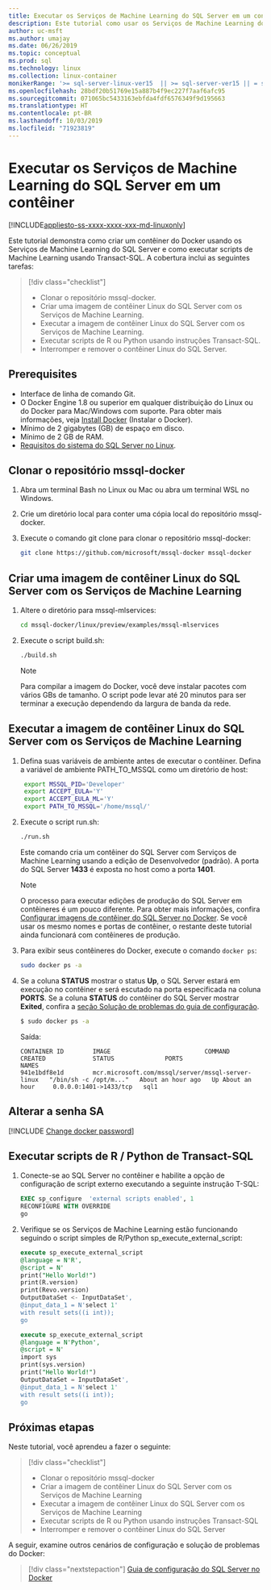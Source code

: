 ```yaml
---
title: Executar os Serviços de Machine Learning do SQL Server em um contêiner | Microsoft Docs
description: Este tutorial como usar os Serviços de Machine Learning do SQL Server em um contêiner Linux em execução no Docker.
author: uc-msft
ms.author: umajay
ms.date: 06/26/2019
ms.topic: conceptual
ms.prod: sql
ms.technology: linux
ms.collection: linux-container
monikerRange: '>= sql-server-linux-ver15  || >= sql-server-ver15 || = sqlallproducts-allversions'
ms.openlocfilehash: 28bdf20b51769e15a887b4f9ec227f7aaf6afc95
ms.sourcegitcommit: 071065bc5433163ebfda4fdf6576349f9d195663
ms.translationtype: HT
ms.contentlocale: pt-BR
ms.lasthandoff: 10/03/2019
ms.locfileid: "71923819"
---
```

# <a name="run-sql-server-machine-learning-services-in-a-container"></a>Executar os Serviços de Machine Learning do SQL Server em um contêiner

[!INCLUDE[appliesto-ss-xxxx-xxxx-xxx-md-linuxonly](../includes/appliesto-ss-xxxx-xxxx-xxx-md-linuxonly.md)]

Este tutorial demonstra como criar um contêiner do Docker usando os Serviços de Machine Learning do SQL Server e como executar scripts de Machine Learning usando Transact-SQL. A cobertura inclui as seguintes tarefas:

> [!div class="checklist"]
> * Clonar o repositório mssql-docker.
> * Criar uma imagem de contêiner Linux do SQL Server com os Serviços de Machine Learning.
> * Executar a imagem de contêiner Linux do SQL Server com os Serviços de Machine Learning.
> * Executar scripts de R ou Python usando instruções Transact-SQL.
> * Interromper e remover o contêiner Linux do SQL Server.

## <a name="prerequisites"></a>Prerequisites

* Interface de linha de comando Git.
* O Docker Engine 1.8 ou superior em qualquer distribuição do Linux ou do Docker para Mac/Windows com suporte. Para obter mais informações, veja [Install Docker](https://docs.docker.com/engine/installation/) (Instalar o Docker).
* Mínimo de 2 gigabytes (GB) de espaço em disco.
* Mínimo de 2 GB de RAM.
* [Requisitos do sistema do SQL Server no Linux](sql-server-linux-setup.md#system).

## <a name="clone-the-mssql-docker-repository"></a>Clonar o repositório mssql-docker

1. Abra um terminal Bash no Linux ou Mac ou abra um terminal WSL no Windows.

1. Crie um diretório local para conter uma cópia local do repositório mssql-docker.
1. Execute o comando git clone para clonar o repositório mssql-docker:

    ```bash
    git clone https://github.com/microsoft/mssql-docker mssql-docker
    ```

## <a name="build-a-sql-server-linux-container-image-with-machine-learning-services"></a>Criar uma imagem de contêiner Linux do SQL Server com os Serviços de Machine Learning

1. Altere o diretório para mssql-mlservices:

    ```bash
    cd mssql-docker/linux/preview/examples/mssql-mlservices
    ```

1. Execute o script build.sh:

   ```bash
   ./build.sh
   ```

   > [!NOTE]
   > Para compilar a imagem do Docker, você deve instalar pacotes com vários GBs de tamanho. O script pode levar até 20 minutos para ser terminar a execução dependendo da largura de banda da rede.

## <a name="run-the-sql-server-linux-container-image-with-machine-learning-services"></a>Executar a imagem de contêiner Linux do SQL Server com os Serviços de Machine Learning

1. Defina suas variáveis de ambiente antes de executar o contêiner. Defina a variável de ambiente PATH_TO_MSSQL como um diretório de host:

   ```bash
    export MSSQL_PID='Developer'
    export ACCEPT_EULA='Y'
    export ACCEPT_EULA_ML='Y'
    export PATH_TO_MSSQL='/home/mssql/'
   ```

1. Execute o script run.sh:

   ```bash
   ./run.sh
   ```

   Este comando cria um contêiner do SQL Server com Serviços de Machine Learning usando a edição de Desenvolvedor (padrão). A porta do SQL Server **1433** é exposta no host como a porta **1401**.

   > [!NOTE]
   > O processo para executar edições de produção do SQL Server em contêineres é um pouco diferente. Para obter mais informações, confira [Configurar imagens de contêiner do SQL Server no Docker](sql-server-linux-configure-docker.md). Se você usar os mesmo nomes e portas de contêiner, o restante deste tutorial ainda funcionará com contêineres de produção.

1. Para exibir seus contêineres do Docker, execute o comando `docker ps`:

   ```bash
   sudo docker ps -a
   ```

1. Se a coluna **STATUS** mostrar o status **Up**, o SQL Server estará em execução no contêiner e será escutado na porta especificada na coluna **PORTS**. Se a coluna **STATUS** do contêiner do SQL Server mostrar **Exited**, confira a [seção Solução de problemas do guia de configuração](sql-server-linux-configure-docker.md#troubleshooting).

   ```bash
   $ sudo docker ps -a
   ```

    Saída: 
    
    ```
    CONTAINER ID        IMAGE                          COMMAND                  CREATED             STATUS              PORTS                    NAMES
    941e1bdf8e1d        mcr.microsoft.com/mssql/server/mssql-server-linux   "/bin/sh -c /opt/m..."   About an hour ago   Up About an hour     0.0.0.0:1401->1433/tcp   sql1
    ```

## <a name="change-the-sa-password"></a>Alterar a senha SA

[!INCLUDE [Change docker password](../includes/sql-server-linux-change-docker-password.md)]

## <a name="execute-r--python-scripts-from-transact-sql"></a>Executar scripts de R / Python de Transact-SQL

1. Conecte-se ao SQL Server no contêiner e habilite a opção de configuração de script externo executando a seguinte instrução T-SQL:

    ```sql
    EXEC sp_configure  'external scripts enabled', 1
    RECONFIGURE WITH OVERRIDE
    go
    ```

1. Verifique se os Serviços de Machine Learning estão funcionando seguindo o script simples de R/Python sp_execute_external_script:

    ```sql
    execute sp_execute_external_script 
    @language = N'R',
    @script = N'
    print("Hello World!")
    print(R.version)
    print(Revo.version)
    OutputDataSet <- InputDataSet', 
    @input_data_1 = N'select 1'
    with result sets((i int));
    go
    ```

    ```sql
    execute sp_execute_external_script 
    @language = N'Python',
    @script = N'
    import sys
    print(sys.version)
    print("Hello World!")
    OutputDataSet = InputDataSet',
    @input_data_1 = N'select 1'
    with result sets((i int));
    go 
    ```

## <a name="next-steps"></a>Próximas etapas

Neste tutorial, você aprendeu a fazer o seguinte:

> [!div class="checklist"]
> * Clonar o repositório mssql-docker
> * Criar a imagem de contêiner Linux do SQL Server com os Serviços de Machine Learning
> * Executar a imagem de contêiner Linux do SQL Server com os Serviços de Machine Learning
> * Executar scripts de R ou Python usando instruções Transact-SQL
> * Interromper e remover o contêiner Linux do SQL Server

A seguir, examine outros cenários de configuração e solução de problemas do Docker:

> [!div class="nextstepaction"]
>[Guia de configuração do SQL Server no Docker](sql-server-linux-configure-docker.md)
